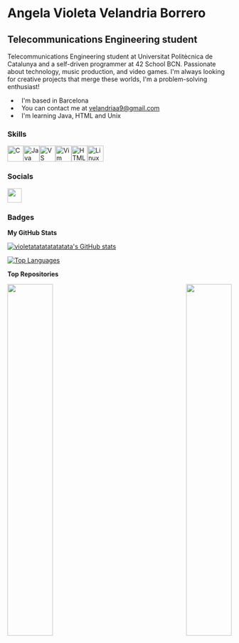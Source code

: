 Angela Violeta Velandria Borrero
==================================

Telecommunications Engineering student
--------------------------------------

Telecommunications Engineering student at Universitat Politècnica de Catalunya and a self-driven programmer at 42 School BCN. Passionate about technology, music production, and video games. I'm always looking for creative projects that merge these worlds, I'm a problem-solving enthusiast!

*   I'm based in Barcelona
*   You can contact me at [velandriaa9@gmail.com](mailto:velandriaa9@gmail.com)
*   I'm learning Java, HTML and Unix

### Skills


<p align="left">
<a href="https://docs.microsoft.com/en-us/cpp/?view=msvc-170" target="_blank" rel="noreferrer"><img src="https://raw.githubusercontent.com/danielcranney/readme-generator/main/public/icons/skills/c-colored.svg" width="36" height="36" alt="C" /></a><a href="https://www.oracle.com/java/" target="_blank" rel="noreferrer"><img src="https://raw.githubusercontent.com/danielcranney/readme-generator/main/public/icons/skills/java-colored.svg" width="36" height="36" alt="Java" /></a><a href="https://code.visualstudio.com/" target="_blank" rel="noreferrer"><img src="https://raw.githubusercontent.com/danielcranney/readme-generator/main/public/icons/skills/visualstudiocode.svg" width="36" height="36" alt="VS Code" /></a><a href="https://www.vim.org/" target="_blank" rel="noreferrer"><img src="https://raw.githubusercontent.com/danielcranney/readme-generator/main/public/icons/skills/vim.svg" width="36" height="36" alt="Vim" /></a><a href="https://developer.mozilla.org/en-US/docs/Glossary/HTML5" target="_blank" rel="noreferrer"><img src="https://raw.githubusercontent.com/danielcranney/readme-generator/main/public/icons/skills/html5-colored.svg" width="36" height="36" alt="HTML5" /></a><a href="https://www.linux.org" target="_blank" rel="noreferrer"><img src="https://raw.githubusercontent.com/danielcranney/readme-generator/main/public/icons/skills/linux-colored.svg" width="36" height="36" alt="Linux" /></a>
</p>


### Socials

<p align="left"> <a href="https://www.github.com/violetatatatatatatata" target="_blank" rel="noreferrer"> <picture> <source media="(prefers-color-scheme: dark)" srcset="https://raw.githubusercontent.com/danielcranney/readme-generator/main/public/icons/socials/github-dark.svg" /> <source media="(prefers-color-scheme: light)" srcset="https://raw.githubusercontent.com/danielcranney/readme-generator/main/public/icons/socials/github.svg" /> <img src="https://raw.githubusercontent.com/danielcranney/readme-generator/main/public/icons/socials/github.svg" width="32" height="32" /> </picture> </a></p>

### Badges

<b>My GitHub Stats</b>

<a href="http://www.github.com/violetatatatatatatata"><img src="https://github-readme-stats.vercel.app/api?username=violetatatatatatatata&show_icons=true&hide=commits,prs,issues,&title_color=ec4899&text_color=ffffff&icon_color=a855f7&bg_color=ffffff&hide_border=true&show_icons=true" alt="violetatatatatatatata's GitHub stats" /></a>

<a href="https://github.com/violetatatatatatatata" align="left"><img src="https://github-readme-stats.vercel.app/api/top-langs/?username=violetatatatatatatata&langs_count=10&title_color=ec4899&text_color=ffffff&icon_color=a855f7&bg_color=ffffff&hide_border=true&locale=en&custom_title=Top%20%Languages" alt="Top Languages" /></a>

<b>Top Repositories</b>

<div width="100%" align="center"><a href="https://github.com/violetatatatatatatata/printf" align="left"><img align="left" width="45%" src="https://github-readme-stats.vercel.app/api/pin/?username=violetatatatatatatata&repo=printf&title_color=ec4899&text_color=ffffff&icon_color=a855f7&bg_color=ffffff&hide_border=true&locale=en" /></a><a href="https://github.com/violetatatatatatatata/libft.h" align="right"><img align="right" width="45%" src="https://github-readme-stats.vercel.app/api/pin/?username=violetatatatatatatata&repo=libft.h&title_color=ec4899&text_color=ffffff&icon_color=a855f7&bg_color=ffffff&hide_border=true&locale=en" /></a></div><br /><br /><br /><br /><br /><br /><br />
